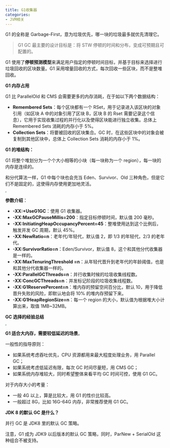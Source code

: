 ```yaml
---
title: G1收集器
categories: 
- JVM相关
---
```


G1 的全称是 Garbage-First，意为垃圾优先，哪一块的垃圾最多就优先清理它。

> G1 GC 最主要的设计目标是：将 STW 停顿的时间和分布，变成可预期且可配置的。

G1 使用了**停顿预测模型**来满足用户指定的停顿时间目标，并基于目标来选择进行垃圾回收的区块数量。G1 采用增量回收的方式，每次回收一些区块，而不是整堆回收。

**G1 内存占用**

G1 比 ParallelOld 和 CMS 会需要更多的内存消耗，在于如以下两个数据结构：

- **Remembered Sets**：每个区块都有一个 RSet，用于记录进入该区块的对象引用（如区块 A 中的对象引用了区块 B，区块 B 的 Rset 需要记录这个信息），它用于实现收集过程的并行化以及使得区块能进行独立收集。总体上 Remembered Sets 消耗的内存小于 5%。
- **Collection Sets**：将要被回收的区块集合。GC 时，在这些区块中的对象会被复制到其他区块中，总体上 Collection Sets 消耗的内存小于 1%。

**G1 的堆结构：**

G1 将整个堆划分为一个个大小相等的小块（每一块称为一个 region），每一块的内存是连续的。

和分代算法一样，G1 中每个块也会充当 Eden、Survivor、Old 三种角色，但是它们不是固定的，这使得内存使用更加地灵活。

<img src="https://img-blog.csdnimg.cn/f62f084d4af24a329bb62789c57e46ef.png" style="zoom:25%;" />

**参数介绍**：

- **-XX:+UseG1GC**：使用 G1 收集器。
- **-XX:MaxGCPauseMillis=200**：指定目标停顿时间，默认值 200 毫秒。
- **-XX:InitiatingHeapOccupancyPercent=45**：整堆使用达到这个比例后，触发并发 GC 周期，默认 45%。
- **-XX:NewRatio=n**：老年代/年轻代，默认值 2，即 1/3 的年轻代，2/3 的老年代。
- **-XX:SurvivorRatio=n**：Eden/Survivor，默认值 8，这个和其他分代收集器是一样的。
- **-XX:MaxTenuringThreshold =n**：从年轻代晋升到老年代的年龄阈值，也是和其他分代收集器一样的。
- **-XX:ParallelGCThreads=n**：并行收集时候的垃圾收集线程数。
- **-XX:ConcGCThreads=n**：并发标记阶段的垃圾收集线程数。
- **-XX:G1ReservePercent=n**：堆内存的预留空间百分比，默认 10，用于降低晋升失败的风险，即默认地会将 10% 的堆内存预留下来。
- **-XX:G1HeapRegionSize=n**：每一个 region 的大小，默认值为根据堆大小计算出来，取值 1MB~32MB。

**GC 选择的经验总结**

<img src="https://img-blog.csdnimg.cn/81b7de829a3746dbba8814f07e54f4fe.png" style="zoom:25%;" />

**G1 适合大内存，需要较低延迟的场景**。

一般性的指导原则：

- 如果系统考虑吞吐优先，CPU 资源都用来最大程度处理业务，用 Parallel GC；
- 如果系统考虑低延迟有限，每次 GC 时间尽量短，用 CMS GC；
- 如果系统内存堆较大，同时希望整体来看平均 GC 时间可控，使用 G1 GC。

对于内存大小的考量：

- 一般 4G 以上，算是比较大，用 G1 的性价比较高。
- 一般超过 8G，比如 16G-64G 内存，非常推荐使用 G1 GC。

**JDK 8 的默认 GC 是什么？**

并行 GC 是 JDK8 里的默认 GC 策略。

注意，G1 成为 JDK9 以后版本的默认 GC 策略，同时，ParNew + SerialOld 这种组合不被支持。